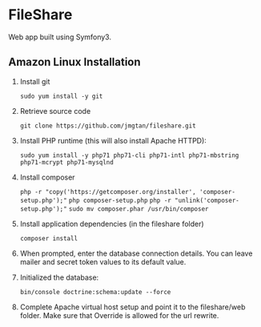 # FileShare

Web app built using Symfony3.

## Amazon Linux Installation

1. Install git

    ``sudo yum install -y git``

2. Retrieve source code

    ``git clone https://github.com/jmgtan/fileshare.git``

3. Install PHP runtime (this will also install Apache HTTPD):

    ``sudo yum install -y php71 php71-cli php71-intl php71-mbstring php71-mcrypt php71-mysqlnd``

4. Install composer

    ``php -r "copy('https://getcomposer.org/installer', 'composer-setup.php');"``
    ``php composer-setup.php``
    ``php -r "unlink('composer-setup.php');"``
    ``sudo mv composer.phar /usr/bin/composer``

5. Install application dependencies (in the fileshare folder)

    ``composer install``

6. When prompted, enter the database connection details. You can leave mailer and secret token values to its default value.

7. Initialized the database:

    ``bin/console doctrine:schema:update --force``
    
8. Complete Apache virtual host setup and point it to the fileshare/web folder. Make sure that Override is allowed for the url rewrite.